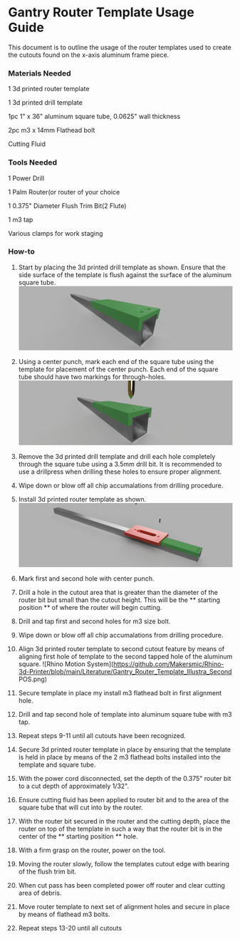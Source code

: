 # Gantry Router Template Usage Guide
This document is to outline the usage of the router templates used to create the cutouts found on the x-axis aluminum frame piece.

### Materials Needed
1 3d printed router template

1 3d printed drill template

1pc 1" x 36" aluminum square tube, 0.0625" wall thickness

2pc m3 x 14mm Flathead bolt

Cutting Fluid

### Tools Needed
1 Power Drill

1 Palm Router(or router of your choice

1 0.375" Diameter Flush Trim Bit(2 Flute)

1 m3 tap

Various clamps for work staging


### How-to
1.  Start by placing the 3d printed drill template as shown.  Ensure that the side surface of the template is flush against the surface of the aluminum square tube.
![Rhino Motion System](https://github.com/Makersmic/Rhino-3d-Printer/blob/main/Literature/Gantry_Router_Template_Illustra_Align1.PNG)



2.  Using a center punch, mark each end of the square tube using the template for placement of the center punch.  Each end of the square tube should have two markings for through-holes.
![Rhino Motion System](https://github.com/Makersmic/Rhino-3d-Printer/blob/main/Literature/Gantry_Router_Template_Illustra_Punch.png)



3.  Remove the 3d printed drill template and drill each hole completely through the square tube using a 3.5mm drill bit.  It is recommended to use a drillpress when drilling these holes to ensure proper alignment.
4.  Wipe down or blow off all chip accumalations from drilling procedure.
5.  Install 3d printed router template as shown.
![Rhino Motion System](https://github.com/Makersmic/Rhino-3d-Printer/blob/main/Literature/Gantry_Router_Template_Illustra.png)



6.  Mark first and second hole with center punch.
7.  Drill a hole in the cutout area that is greater than the diameter of the router bit but small than the cutout height.  This will be the ** starting position ** of where the router will begin cutting.
8.  Drill and tap first and second holes for m3 size bolt.
9.  Wipe down or blow off all chip accumalations from drilling procedure.
10.  Align 3d printed router template to second cutout feature by means of aligning first hole of template to the second tapped hole of the aluminum square.
![Rhino Motion System](https://github.com/Makersmic/Rhino-3d-Printer/blob/main/Literature/Gantry_Router_Template_Illustra_Second POS.png)



10. Secure template in place my install m3 flathead bolt in first alignment hole.
11.  Drill and tap second hole of template into aluminum square tube  with m3 tap.
12.  Repeat steps 9-11 until all cutouts have been recognized.
13.  Secure 3d printed router template in place by ensuring that the template is held in place by means of the 2 m3 flathead bolts installed into the template and square tube.
14.  With the power cord disconnected, set the depth of the 0.375" router bit to a cut depth of approximately 1/32".  
15.  Ensure cutting fluid has been applied to router bit and to the area of the square tube that will cut into by the router.
16.  With the router bit secured in the router and the cutting depth, place the router on top of the template in such a way that the router bit is in the center of the ** starting position ** hole.
17.  With a firm grasp on the router, power on the tool.
18.  Moving the router slowly, follow the templates cutout edge with bearing of the flush trim bit.
19.  When cut pass has been completed power off router and clear cutting area of debris.
20.  Move router template to next set of alignment holes and secure in place by means of flathead m3 bolts.
21.  Repeat steps 13-20 until all cutouts
